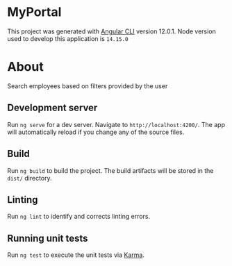 # MyPortal

This project was generated with [Angular CLI](https://github.com/angular/angular-cli) version 12.0.1.
Node version used to develop this application is `14.15.0`

# About

Search employees based on filters provided by the user

## Development server

Run `ng serve` for a dev server. Navigate to `http://localhost:4200/`. The app will automatically reload if you change any of the source files.

## Build

Run `ng build` to build the project. The build artifacts will be stored in the `dist/` directory.

## Linting
Run `ng lint` to identify and corrects linting errors.

## Running unit tests

Run `ng test` to execute the unit tests via [Karma](https://karma-runner.github.io).
